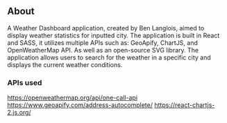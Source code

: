 ## About
A Weather Dashboard application, created by Ben Langlois, aimed to display weather statistics for inputted city. The application is built in React and SASS, it utilizes multiple APIs such as: GeoApify, ChartJS, and OpenWeatherMap API. As well as an open-source SVG library. The application allows users to search for the weather in a specific city and displays the current weather conditions.

### APIs used
https://openweathermap.org/api/one-call-api    
https://www.geoapify.com/address-autocomplete/ 
https://react-chartjs-2.js.org/
